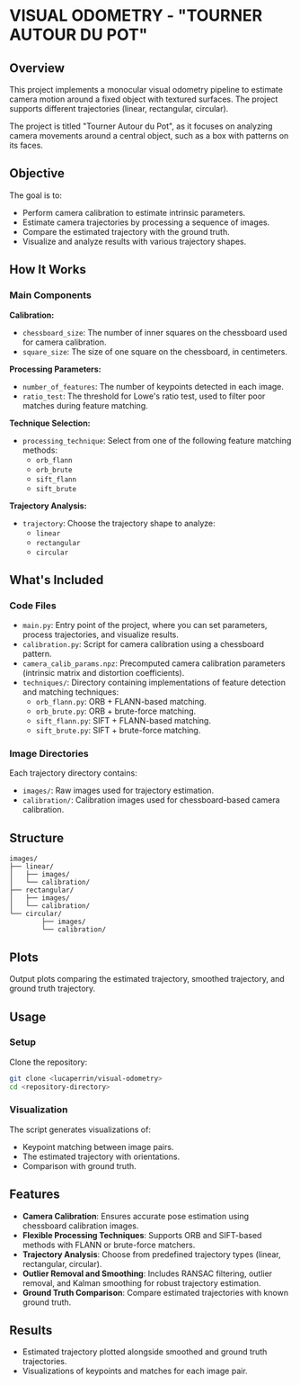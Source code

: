 # VISUAL ODOMETRY - "TOURNER AUTOUR DU POT"

## Overview

This project implements a monocular visual odometry pipeline to estimate camera motion around a fixed object with textured surfaces. The project supports different trajectories (linear, rectangular, circular).

The project is titled "Tourner Autour du Pot", as it focuses on analyzing camera movements around a central object, such as a box with patterns on its faces.

## Objective

The goal is to:

- Perform camera calibration to estimate intrinsic parameters.
- Estimate camera trajectories by processing a sequence of images.
- Compare the estimated trajectory with the ground truth.
- Visualize and analyze results with various trajectory shapes.

## How It Works

### Main Components

**Calibration:**

- `chessboard_size`: The number of inner squares on the chessboard used for camera calibration.
- `square_size`: The size of one square on the chessboard, in centimeters.

**Processing Parameters:**

- `number_of_features`: The number of keypoints detected in each image.
- `ratio_test`: The threshold for Lowe's ratio test, used to filter poor matches during feature matching.

**Technique Selection:**

- `processing_technique`: Select from one of the following feature matching methods:
    - `orb_flann`
    - `orb_brute`
    - `sift_flann`
    - `sift_brute`

**Trajectory Analysis:**

- `trajectory`: Choose the trajectory shape to analyze:
    - `linear`
    - `rectangular`
    - `circular`

## What's Included

### Code Files

- `main.py`: Entry point of the project, where you can set parameters, process trajectories, and visualize results.
- `calibration.py`: Script for camera calibration using a chessboard pattern.
- `camera_calib_params.npz`: Precomputed camera calibration parameters (intrinsic matrix and distortion coefficients).
- `techniques/`: Directory containing implementations of feature detection and matching techniques:
    - `orb_flann.py`: ORB + FLANN-based matching.
    - `orb_brute.py`: ORB + brute-force matching.
    - `sift_flann.py`: SIFT + FLANN-based matching.
    - `sift_brute.py`: SIFT + brute-force matching.

### Image Directories

Each trajectory directory contains:

- `images/`: Raw images used for trajectory estimation.
- `calibration/`: Calibration images used for chessboard-based camera calibration.

## Structure

```
images/
├── linear/
│   ├── images/
│   └── calibration/
├── rectangular/
│   ├── images/
│   └── calibration/
└── circular/
        ├── images/
        └── calibration/
```

## Plots

Output plots comparing the estimated trajectory, smoothed trajectory, and ground truth trajectory.

## Usage

### Setup

Clone the repository:

```sh
git clone <lucaperrin/visual-odometry>
cd <repository-directory>
```

### Visualization

The script generates visualizations of:

- Keypoint matching between image pairs.
- The estimated trajectory with orientations.
- Comparison with ground truth.

## Features

- **Camera Calibration**: Ensures accurate pose estimation using chessboard calibration images.
- **Flexible Processing Techniques**: Supports ORB and SIFT-based methods with FLANN or brute-force matchers.
- **Trajectory Analysis**: Choose from predefined trajectory types (linear, rectangular, circular).
- **Outlier Removal and Smoothing**: Includes RANSAC filtering, outlier removal, and Kalman smoothing for robust trajectory estimation.
- **Ground Truth Comparison**: Compare estimated trajectories with known ground truth.

## Results

- Estimated trajectory plotted alongside smoothed and ground truth trajectories.
- Visualizations of keypoints and matches for each image pair.